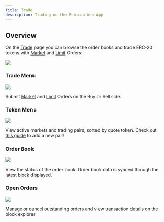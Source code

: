 ```yaml
---
title: Trade
description: Trading on the Rubicon Web App
---
```


## Overview

On the [Trade](https://app.rubicon.finance/trade) page you can browse the order books and trade ERC-20 tokens with [Market](/docs/guides/trade/order-types) and [Limit](/docs/guides/trade/order-types) Orders:

![](</assets/image(91).png>)

### Trade Menu

![](</assets/image(76).png>)

Submit [Market](/docs/guides/trade/order-types) and [Limit](/docs/guides/trade/order-types) Orders on the Buy or Sell side.

### Token Menu

![](</assets/image(9).png>)

View active markets and trading pairs, sorted by quote token. Check out [this guide](/docs/guides/trade/order-types/adding-a-trading-pair) to add a new pair!

### Order Book

![](</assets/image(47).png>)

View the status of the order book. Order book data is synced through the latest block displayed.

### Open Orders

![](</assets/image(102).png>)

Manage or cancel outstanding orders and view transaction details on the block explorer
